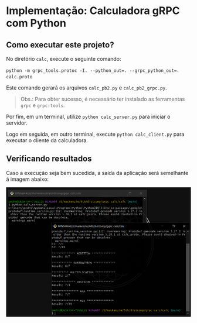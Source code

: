# Implementação: Calculadora gRPC com Python 

## Como executar este projeto?
No diretório `calc`, execute o seguinte comando:

`python -m grpc_tools.protoc -I. --python_out=. --grpc_python_out=. calc.proto`

Este comando gerará os arquivos `calc_pb2.py` e `calc_pb2_grpc.py`.

> Obs.: Para obter sucesso, é necessário ter instalado as ferramentas `grpc` e `grpc-tools`.

Por fim, em um terminal, utilize `python calc_server.py` para iniciar o servidor.

Logo em seguida, em outro terminal, execute `python calc_client.py` para executar o cliente da calculadora.

## Verificando resultados
Caso a execução seja bem sucedida, a saída da aplicação será semelhante à imagem abaixo:

![execucao](./execucao.png)